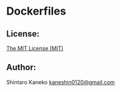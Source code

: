 # Dockerfiles

## License:

[The MIT License (MIT)](http://kaneshin.mit-license.org/)

## Author:

Shintaro Kaneko <kaneshin0120@gmail.com>
